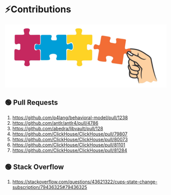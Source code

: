 # ⚡Contributions
![contributions](./images/contributions.jpg)
## 🟢 Pull Requests
1. https://github.com/p4lang/behavioral-model/pull/1238
2. https://github.com/antlr/antlr4/pull/4786
3. https://github.com/abedra/libvault/pull/128
4. https://github.com/ClickHouse/ClickHouse/pull/79807
5. https://github.com/ClickHouse/ClickHouse/pull/80073
6. https://github.com/ClickHouse/ClickHouse/pull/81101
7. https://github.com/ClickHouse/ClickHouse/pull/81284
## 🟢 Stack Overflow
1. https://stackoverflow.com/questions/43621322/cups-state-change-subscription/79436325#79436325

<!--
**nibblerenush/nibblerenush** is a ✨ _special_ ✨ repository because its `README.md` (this file) appears on your GitHub profile.

Here are some ideas to get you started:

- 🔭 I’m currently working on ...
- 🌱 I’m currently learning ...
- 👯 I’m looking to collaborate on ...
- 🤔 I’m looking for help with ...
- 💬 Ask me about ...
- 📫 How to reach me: ...
- 😄 Pronouns: ...
- ⚡ Fun fact: ...
-->
